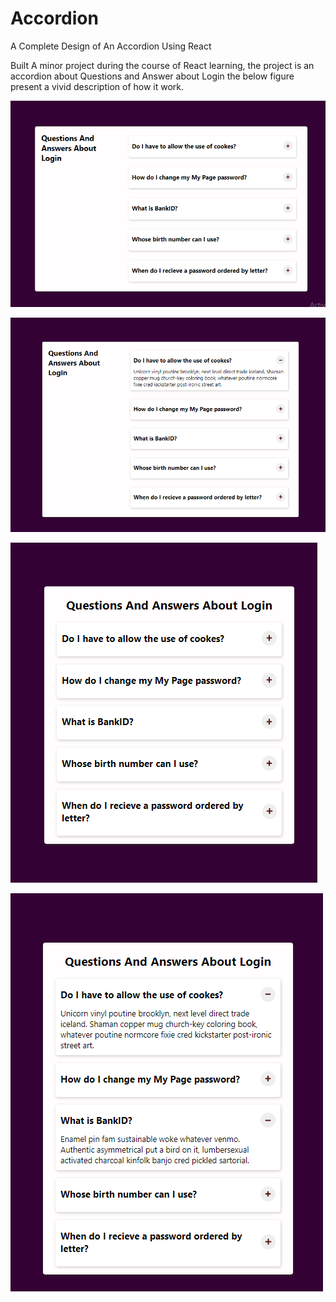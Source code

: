 # Accordion
A Complete Design of An Accordion Using React


 Built A minor project during the course of React learning, the project is an accordion about 
 Questions and Answer about Login the below figure present a vivid description of how it work.



![Image when displaying just the questions](./src/images/1.png)



![image when displaying both Questions and answer](./src/images/2.png)


![mobile view images](./src/images/mobile1.png)



![mobile view image when both questions and answer are displayed](./src/images/mobile2.png)